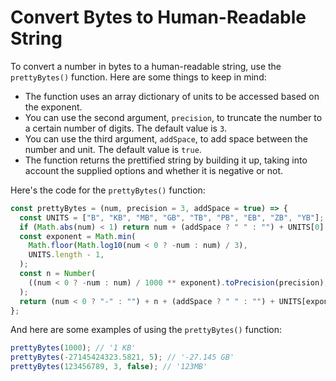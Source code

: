 # Convert Bytes to Human-Readable String

To convert a number in bytes to a human-readable string, use the `prettyBytes()` function. Here are some things to keep in mind:

- The function uses an array dictionary of units to be accessed based on the exponent.
- You can use the second argument, `precision`, to truncate the number to a certain number of digits. The default value is `3`.
- You can use the third argument, `addSpace`, to add space between the number and unit. The default value is `true`.
- The function returns the prettified string by building it up, taking into account the supplied options and whether it is negative or not.

Here's the code for the `prettyBytes()` function:

```js
const prettyBytes = (num, precision = 3, addSpace = true) => {
  const UNITS = ["B", "KB", "MB", "GB", "TB", "PB", "EB", "ZB", "YB"];
  if (Math.abs(num) < 1) return num + (addSpace ? " " : "") + UNITS[0];
  const exponent = Math.min(
    Math.floor(Math.log10(num < 0 ? -num : num) / 3),
    UNITS.length - 1,
  );
  const n = Number(
    ((num < 0 ? -num : num) / 1000 ** exponent).toPrecision(precision),
  );
  return (num < 0 ? "-" : "") + n + (addSpace ? " " : "") + UNITS[exponent];
};
```

And here are some examples of using the `prettyBytes()` function:

```js
prettyBytes(1000); // '1 KB'
prettyBytes(-27145424323.5821, 5); // '-27.145 GB'
prettyBytes(123456789, 3, false); // '123MB'
```
